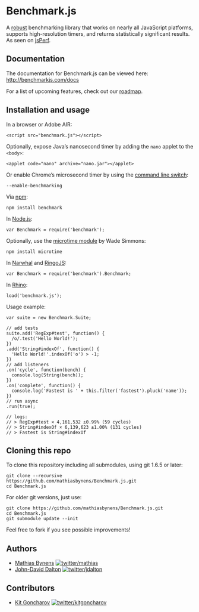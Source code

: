 # Benchmark.js

A [robust](http://calendar.perfplanet.com/2010/bulletproof-javascript-benchmarks/ "Bulletproof JavaScript benchmarks") benchmarking library that works on nearly all JavaScript platforms, supports high-resolution timers, and returns statistically significant results. As seen on [jsPerf](http://jsperf.com/).

## Documentation

The documentation for Benchmark.js can be viewed here: <http://benchmarkjs.com/docs>

For a list of upcoming features, check out our [roadmap](https://github.com/mathiasbynens/benchmark.js/wiki/Roadmap).

## Installation and usage

In a browser or Adobe AIR:

    <script src="benchmark.js"></script>

Optionally, expose Java’s nanosecond timer by adding the `nano` applet to the `<body>`:

    <applet code="nano" archive="nano.jar"></applet>

Or enable Chrome’s microsecond timer by using the [command line switch](http://peter.sh/experiments/chromium-command-line-switches/#enable-benchmarking):

    --enable-benchmarking

Via [npm](http://npmjs.org/):

    npm install benchmark

In [Node.js](http://nodejs.org/):

    var Benchmark = require('benchmark');

Optionally, use the [microtime module](https://github.com/wadey/node-microtime) by Wade Simmons:

    npm install microtime

In [Narwhal](http://narwhaljs.org/) and [RingoJS](http://ringojs.org/):

    var Benchmark = require('benchmark').Benchmark;

In [Rhino](http://www.mozilla.org/rhino/):

    load('benchmark.js');

Usage example:

    var suite = new Benchmark.Suite;
    
    // add tests
    suite.add('RegExp#test', function() {
      /o/.test('Hello World!');
    })
    .add('String#indexOf', function() {
      'Hello World!'.indexOf('o') > -1;
    })
    // add listeners
    .on('cycle', function(bench) {
      console.log(String(bench));
    })
    .on('complete', function() {
      console.log('Fastest is ' + this.filter('fastest').pluck('name'));
    })
    // run async
    .run(true);
    
    // logs:
    // > RegExp#test × 4,161,532 ±0.99% (59 cycles)
    // > String#indexOf × 6,139,623 ±1.00% (131 cycles)
    // > Fastest is String#indexOf

## Cloning this repo

To clone this repository including all submodules, using git 1.6.5 or later:

    git clone --recursive https://github.com/mathiasbynens/Benchmark.js.git
    cd Benchmark.js

For older git versions, just use:

    git clone https://github.com/mathiasbynens/Benchmark.js.git
    cd Benchmark.js
    git submodule update --init

Feel free to fork if you see possible improvements!

## Authors

* [Mathias Bynens](http://mathiasbynens.be/)
  [![twitter/mathias](https://si0.twimg.com/profile_images/1255767431/kung-fu_bigger.jpg)](https://twitter.com/mathias "Follow @mathias on Twitter")
* [John-David Dalton](http://allyoucanleet.com/)
  [![twitter/jdalton](https://si1.twimg.com/profile_images/1282389003/me_badge_bigger.jpg)](https://twitter.com/jdalton "Follow @jdalton on Twitter")

## Contributors

* [Kit Goncharov](http://kitgoncharov.github.com/)
  [![twitter/kitgoncharov](https://si2.twimg.com/profile_images/1270193159/Me__Summer_2010_bigger.png)](https://twitter.com/kitgoncharov "Follow @kitgoncharov on Twitter")